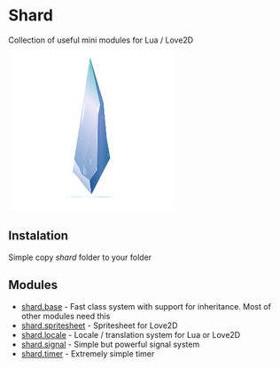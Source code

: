 # Shard
Collection of useful mini modules for Lua / Love2D  
![shard](shard.png)

## Instalation
Simple copy *shard* folder to your folder

## Modules
 * [shard.base](readme/base.md) - Fast class system with support for inheritance. Most of other modules need this
 * [shard.spritesheet](readme/spritesheet.md) - Spritesheet for Love2D
 * [shard.locale](readme/locale.md) - Locale / translation system for Lua or Love2D
 * [shard.signal](readme/signal.md) - Simple but powerful signal system
 * [shard.timer](readme/timer.md) - Extremely simple timer